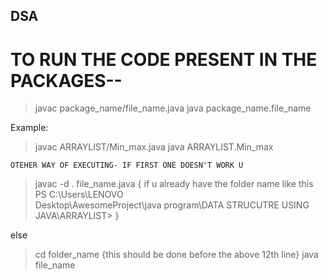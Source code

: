 ## DSA



# TO RUN THE CODE PRESENT IN THE PACKAGES--

> javac package_name/file_name.java
>java package_name.file_name

Example:

>javac ARRAYLIST/Min_max.java
>java ARRAYLIST.Min_max

    OTEHER WAY OF EXECUTING- IF FIRST ONE DOESN'T WORK U

>javac -d . file_name.java { if u already have the folder name like this    PS C:\Users\LENOVO\
Desktop\AwesomeProject\java program\DATA STRUCUTRE USING JAVA\ARRAYLIST>  }

 
else
>cd folder_name {this should be done before the above 12th line}
>java file_name

